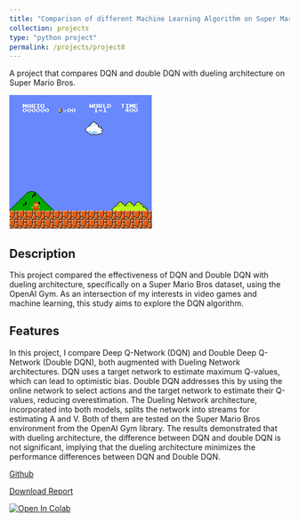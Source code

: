 ```yaml
---
title: "Comparison of different Machine Learning Algorithm on Super Mario Bros."
collection: projects
type: "python project"
permalink: /projects/project8
---
```


A project that compares DQN and double DQN with dueling architecture on Super Mario Bros.

![DQN](/images/DQN.gif)

Description
------
This project compared the effectiveness of DQN and Double DQN with dueling architecture, specifically on a Super Mario Bros dataset, using the OpenAI Gym. As an intersection of my interests in video games and machine learning, this study aims to explore the DQN algorithm.

Features
------
In this project, I compare Deep Q-Network (DQN) and Double Deep Q-Network (Double DQN), both augmented with Dueling Network architectures. DQN uses a target network to estimate maximum Q-values, which can lead to optimistic bias. Double DQN addresses this by using the online network to select actions and the target network to estimate their Q-values, reducing overestimation. The Dueling Network architecture, incorporated into both models, splits the network into streams for estimating A and V. Both of them are tested on the Super Mario Bros environment from the OpenAI Gym library. The results demonstrated that with dueling architecture, the difference between DQN and double DQN is not significant, implying that the dueling architecture minimizes the performance differences between DQN and Double DQN.

[Github](https://github.com/DuHan332/DQN_mario)

[Download Report](https://github.com/DuHan332/DQN_mario/blob/main/comparison_of_dqn_and_double_dqn_with_dueling_architecture.pdf)

[![Open In Colab](https://colab.research.google.com/assets/colab-badge.svg)](https://colab.research.google.com/drive/1iATU6YkKwPCN-pLQxu53LjiMb1-rKvsZ)
